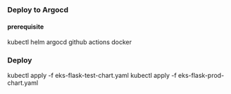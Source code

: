 ### Deploy to Argocd


#### prerequisite
kubectl
helm
argocd
github actions
docker

### Deploy

kubectl apply -f eks-flask-test-chart.yaml
kubectl apply -f eks-flask-prod-chart.yaml
